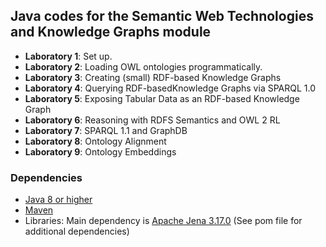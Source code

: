 ## Java codes for the Semantic Web Technologies and Knowledge Graphs module

- **Laboratory 1**: Set up.
- **Laboratory 2**: Loading OWL ontologies programmatically.
- **Laboratory 3**: Creating (small) RDF-based Knowledge Graphs
- **Laboratory 4**: Querying RDF-basedKnowledge Graphs via SPARQL 1.0
- **Laboratory 5**: Exposing Tabular Data as an RDF-based Knowledge Graph
- **Laboratory 6**: Reasoning with RDFS Semantics and OWL 2 RL
- **Laboratory 7**: SPARQL 1.1 and GraphDB
- **Laboratory 8**: Ontology Alignment
- **Laboratory 9**: Ontology Embeddings


### Dependencies

- [Java 8 or higher](https://www.oracle.com/uk/java/technologies/javase-downloads.html)
- [Maven](https://maven.apache.org/install.html) 
- Libraries: Main dependency is [Apache Jena 3.17.0](https://jena.apache.org/index.html) (See pom file for additional dependencies)
